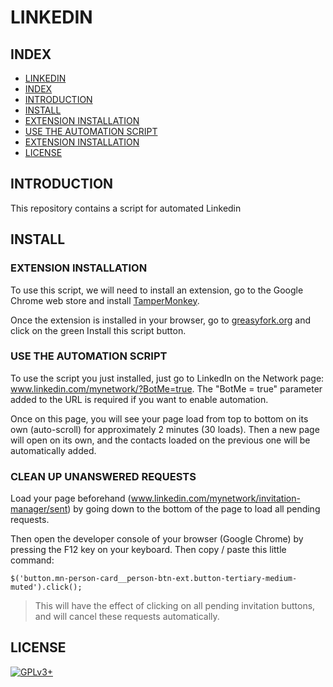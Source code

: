 # LINKEDIN

## INDEX

  - [LINKEDIN](#linkedin)
  - [INDEX](#index)
  - [INTRODUCTION](#introduction)
  - [INSTALL](#install)
  - [EXTENSION INSTALLATION](#extension-installation)
  - [USE THE AUTOMATION SCRIPT](#use-the-automation-script)
  - [EXTENSION INSTALLATION](#extension-installation)
  - [LICENSE](#license)

## INTRODUCTION

This repository contains a script for automated Linkedin

## INSTALL

### EXTENSION INSTALLATION

To use this script, we will need to install an extension, go to the Google Chrome web store and install [TamperMonkey](https://chrome.google.com/webstore/detail/tampermonkey/dhdgffkkebhmkfjojejmpbldmpobfkfo).

Once the extension is installed in your browser, go to [greasyfork.org](greasyfork.org/…/26829-add-all-linkedin-users-for-2017-version) and click on the green Install this script button.

### USE THE AUTOMATION SCRIPT

To use the script you just installed, just go to LinkedIn on the Network page: www.linkedin.com/mynetwork/?BotMe=true. The "BotMe = true" parameter added to the URL is required if you want to enable automation.

Once on this page, you will see your page load from top to bottom on its own (auto-scroll) for approximately 2 minutes (30 loads). Then a new page will open on its own, and the contacts loaded on the previous one will be automatically added.

### CLEAN UP UNANSWERED REQUESTS

Load your page beforehand (www.linkedin.com/mynetwork/invitation-manager/sent) by going down to the bottom of the page to load all pending requests.

Then open the developer console of your browser (Google Chrome) by pressing the F12 key on your keyboard. Then copy / paste this little command:

```$('button.mn-person-card__person-btn-ext.button-tertiary-medium-muted').click();```

>This will have the effect of clicking on all pending invitation buttons, and will cancel these requests automatically.

## LICENSE

[![GPLv3+](http://gplv3.fsf.org/gplv3-127x51.png)](https://gitlab.com/oda-alexandre/linkedin/blob/master/LICENSE)

